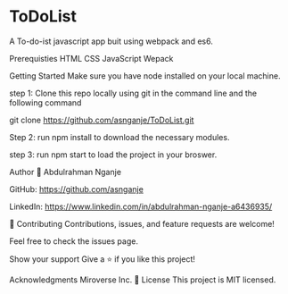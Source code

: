 # ToDoList
A To-do-ist javascript app buit using webpack and es6.

Prerequisties
HTML
CSS
JavaScript
Wepack

Getting Started
Make sure you have node installed on your local machine.

step 1: Clone this repo locally using git in the command line and the following command

git clone https://github.com/asnganje/ToDoList.git

Step 2: run npm install to download the necessary modules.

step 3: run npm start to load the project in your broswer.


Author  👤 Abdulrahman Nganje

GitHub: https://github.com/asnganje

LinkedIn: https://www.linkedin.com/in/abdulrahman-nganje-a6436935/

🤝 Contributing
Contributions, issues, and feature requests are welcome!

Feel free to check the issues page.

Show your support
Give a ⭐️ if you like this project!

Acknowledgments
Miroverse Inc.
📝 License
This project is MIT licensed.